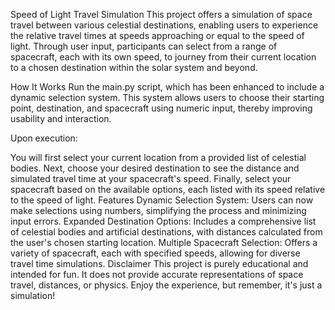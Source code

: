 Speed of Light Travel Simulation
This project offers a simulation of space travel between various celestial destinations, enabling users to experience the relative travel times at speeds approaching or equal to the speed of light. Through user input, participants can select from a range of spacecraft, each with its own speed, to journey from their current location to a chosen destination within the solar system and beyond.

How It Works
Run the main.py script, which has been enhanced to include a dynamic selection system. This system allows users to choose their starting point, destination, and spacecraft using numeric input, thereby improving usability and interaction.

Upon execution:

You will first select your current location from a provided list of celestial bodies.
Next, choose your desired destination to see the distance and simulated travel time at your spacecraft's speed.
Finally, select your spacecraft based on the available options, each listed with its speed relative to the speed of light.
Features
Dynamic Selection System: Users can now make selections using numbers, simplifying the process and minimizing input errors.
Expanded Destination Options: Includes a comprehensive list of celestial bodies and artificial destinations, with distances calculated from the user's chosen starting location.
Multiple Spacecraft Selection: Offers a variety of spacecraft, each with specified speeds, allowing for diverse travel time simulations.
Disclaimer
This project is purely educational and intended for fun. It does not provide accurate representations of space travel, distances, or physics. Enjoy the experience, but remember, it's just a simulation!
